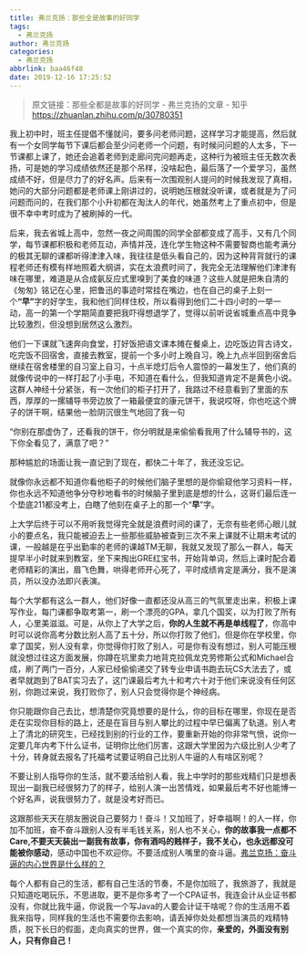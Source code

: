 ```yaml
---
title: 弗兰克扬：那些全是故事的好同学
tags:
  - 弗兰克扬
author: 弗兰克扬
categories:
  - 弗兰克扬
abbrlink: baa46f48
date: 2019-12-16 17:25:52
---
```

> 原文链接：那些全都是故事的好同学 - 弗兰克扬的文章 - 知乎
       <https://zhuanlan.zhihu.com/p/30780351>

<!--more-->

<div class="Post-RichTextContainer"><div class="RichText ztext Post-RichText"><p>我上初中时，班主任提倡不懂就问，要多问老师问题，这样学习才能提高，然后就有一个女同学每节下课后都会至少问老师一个问题，有时候问问题的人太多，下一节课都上课了，她还会追着老师到走廊问完问题再走，这种行为被班主任无数次表扬，可是她的学习成绩依然还是那个吊样，没啥起色，最后落了一个爱学习，虽然成绩不好，但是尽力了的好名声。后来有一次围观别人提问的时候我发现了真相，她问的大部分问题都是老师课上刚讲过的，说明她压根就没听课，或者就是为了问问题而问的，在我们那个小升初都在淘汰人的年代，她虽然考上了重点初中，但是很不幸中考时成为了被刷掉的一代。</p><p>后来，我去省城上高中，忽然一夜之间周围的同学全部都变成了高手，又有几个同学，每节课都积极和老师互动，声情并茂，连化学生物这种不需要智商也能考满分的极其无聊的课都听得津津入味，我往往是低头看自己的，因为这种背背就行的课程老师还有模有样地照着大纲讲，实在太浪费时间了，我完全无法理解他们津津有味在哪里，难道是从合成氨反应式里嗅到了美食的味道？这些人就是把朱自清的《匆匆》铭记在心里，把鲁迅的事迹时常挂在嘴边，也在自己的桌子上刻一个<b>“早”</b>字的好学生，我和他们同样住校，所以看得到他们二十四小时的一举一动，高一的第一个学期简直要把我吓得想退学了，觉得以前听说省城重点高中竞争比较激烈，但没想到居然这么激烈。</p><p>他们一下课就飞速奔向食堂，打好饭把语文课本摊在餐桌上，边吃饭边背古诗文，吃完饭不回宿舍，直接去教室，提前一个多小时上晚自习，晚上九点半回到宿舍后继续在宿舍楼里的自习室上自习，十点半熄灯后令人震惊的一幕发生了，他们真的就像传说中的一样打起了小手电，不知道在看什么，但我知道肯定不是黄色小说。这群人神经十分紧张，有一次他们的柜子打开了，我路过不经意看到了里面的东西，厚厚的一摞辅导书旁边放了一箱最便宜的康元饼干，我说哎呀，你也吃这个牌子的饼干啊，结果他一脸阴沉很生气地回了我一句</p><p>“你别在那虚伪了，还看我的饼干，你分明就是来偷偷看我用了什么辅导书的，这下你全看见了，满意了吧？”</p><p>那种尴尬的场面让我一直记到了现在，都快二十年了，我还没忘记。</p><p>就像你永远都不知道你看他柜子的时候他们脑子里想的是你偷窥他学习资料一样，你也永远不知道他争分夺秒地看书的时候脑子里到底是想的什么，这哥们最后连一个垫底211都没考上，白瞎了他刻在桌子上的那一个“<b>早</b>”字。</p><p>上大学后终于可以不用听我觉得完全就是浪费时间的课了，无奈有些老师心眼儿就小的要点名，我只能被迫去上一些那些威胁被查到三次不来上课就不让期末考试的课，一般越是在乎出勤率的老师的课越TM无聊，我就又发现了那么一群人，每天提早半小时就来到教室，坐下来掏出GRE红宝书，开始背单词，然后上课时配合着老师精彩的演出，眉飞色舞，哄得老师开心死了，平时成绩肯定是满分，我不是演员，所以没办法即兴表演。</p><p>每个大学都有这么一群人，他们好像一直都还没从高三的气氛里走出来，积极上课写作业，每门课都争取考第一，刷一个漂亮的GPA，拿几个国奖，以为打败了所有人，心里美滋滋。可是，从你上了大学之后，<b>你的人生就不再是单线程了</b>，你高中时可以说你高考分数比别人高了五十分，所以你打败了他们，但是你在学校里，你拿了国奖，别人没有拿，你觉得你打败了别人，可是你有没有想过，别人可能压根就没想过往这方面发展，你蹲在坑里卖力地背克拉佩龙克劳修斯公式和Michael合成，刷了两门一百分，人家已经偷偷递交了转专业申请书跑去玩CS大法去了，或者早就跑到了BAT实习去了，这门课最后考九十和考六十对于他们来说没有任何区别，你跑过来说，我打败你了，别人只会觉得你是个神经病。</p><p>你只能跟你自己去比，想清楚你究竟想要的是什么，你的目标在哪里，你现在是否走在实现你目标的路上，还是在盲目与别人攀比的过程中早已偏离了轨道。别人考上了清北的研究生，已经找到别的行业的工作，要重新开始的你非常气愤，说你一定要几年内考下什么证书，证明你比他们厉害，这跟大学里因为六级比别人少考了十分，转身就去报名了托福考试要证明自己比别人牛逼的人有啥区别呢？</p><p>不要让别人指导你的生活，就不要活给别人看，我上中学时的那些戏精们只是想表现出一副我已经很努力了的样子，给别人演一出苦情戏，如果最后考不好也能博一个好名声，说我很努力了，就是没考好而已。</p><p>这跟那些天天在朋友圈说自己要努力！奋斗！又加班了，好幸福啊！的人一样，你加不加班，奋不奋斗跟别人没有半毛钱关系，别人也不关心，<b>你的故事我一点都不Care,不要天天装出一副我有故事，你有酒吗的贱样子，我不关心，也永远都没可能被你感动</b>，感动中国也不欢迎你。不要活成别人嘴里的奋斗逼。<a href="https://www.zhihu.com/question/53419313/answer/152490814" class="internal" data-za-detail-view-id="1043">弗兰克扬：奋斗逼的内心世界是什么样的？</a></p><p>每个人都有自己的生活，都有自己生活的节奏，不是你加班了，我旅游了，我就是只知道吃喝玩乐，不思进取，更不是你多考了一个CPA证书，我连会计从业证书都没有，你就比我牛逼，你说我一个写Java的人要会计证干啥呢？你的生活用不着我来指导，同样我的生活也不需要你去影响，请丢掉你处处都想当演员的戏精特质，脱下长日的假面，走向真实的世界，做一个真实的你，<b>亲爱的，外面没有别人，只有你自己！</b></p></div></div>
